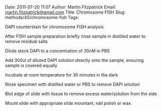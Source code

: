 Date: 2011-07-20 11:07
Author: Martin Fitzpatrick
Email: martin.fitzpatrick@gmail.com
Title: Chromosome FISH
Slug: methods/40/chromosome-fish
Tags: 

DAPI counterstain for chromosome FISH analysis









After FISH sample preparation briefly rinse sample in distilled water to remove residual salts



Dilute stock DAPI to a concentration of 30nM in PBS



Add 300ul of diluted DAPI solution directly onto the sample, ensuring sample is covered equally



Incubate at room temperature for 30 minutes in the dark



Rinse specimen with distilled water or PBS to remove DAPI solution



Blot edge of slide with tissue to remove excess water/solution from the side



Mount slide with appropriate slide mountant, nail polish or wax.





